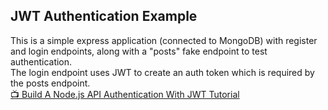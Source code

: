 ## JWT Authentication Example
This is a simple express application (connected to MongoDB) with register and login endpoints, along with a "posts" fake endpoint to test authentication.\
The login endpoint uses JWT to create an auth token which is required by the posts endpoint.\
[📺 Build A Node.js API Authentication With JWT Tutorial](https://youtu.be/2jqok-WgelI)
